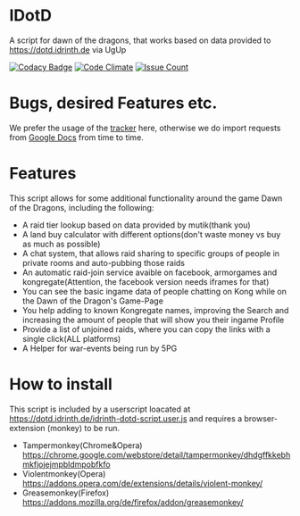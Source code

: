 # IDotD
A script for dawn of the dragons, that works based on data provided to https://dotd.idrinth.de via UgUp

[![Codacy Badge](https://api.codacy.com/project/badge/Grade/e80204911a734a56a471ab9b9ac649db)](https://www.codacy.com/app/eldrim/IDotD?utm_source=github.com&amp;utm_medium=referral&amp;utm_content=Idrinth/IDotD&amp;utm_campaign=Badge_Grade)
[![Code Climate](https://codeclimate.com/github/Idrinth/IDotD/badges/gpa.svg)](https://codeclimate.com/github/Idrinth/IDotD)
[![Issue Count](https://codeclimate.com/github/Idrinth/IDotD/badges/issue_count.svg)](https://codeclimate.com/github/Idrinth/IDotD)

# Bugs, desired Features etc.

We prefer the usage of the [tracker](https://github.com/Idrinth/IDotD/issues) here, otherwise we do import requests from [Google Docs](https://docs.google.com/document/d/1ozOWQuAEKCNnt2cwQ4SZtkpYM_pvrl8Bnj0e_O1KKWs/edit) from time to time.

# Features
This script allows for some additional functionality around the game Dawn of the Dragons, including the following:
- A raid tier lookup based on data provided by mutik(thank you)
- A land buy calculator with different options(don't waste money vs buy as much as possible)
- A chat system, that allows raid sharing to specific groups of people in private rooms and auto-pubbing those raids
- An automatic raid-join service avaible on facebook, armorgames and kongregate(Attention, the facebook version needs iframes for that)
- You can see the basic ingame data of people chatting on Kong while on the Dawn of the Dragon's Game-Page
- You help adding to known Kongregate names, improving the Search and increasing the amount of people that will show you their ingame Profile
- Provide a list of unjoined raids, where you can copy the links with a single click(ALL platforms)
- A Helper for war-events being run by 5PG

# How to install
This script is included by a userscript loacated at https://dotd.idrinth.de/idrinth-dotd-script.user.js and requires a browser-extension (monkey) to be run.
- Tampermonkey(Chrome&Opera) https://chrome.google.com/webstore/detail/tampermonkey/dhdgffkkebhmkfjojejmpbldmpobfkfo
- Violentmonkey(Opera) https://addons.opera.com/de/extensions/details/violent-monkey/
- Greasemonkey(Firefox) https://addons.mozilla.org/de/firefox/addon/greasemonkey/
